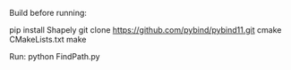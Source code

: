 Build before running:

pip install Shapely
git clone https://github.com/pybind/pybind11.git
cmake CMakeLists.txt
make

Run:
python FindPath.py